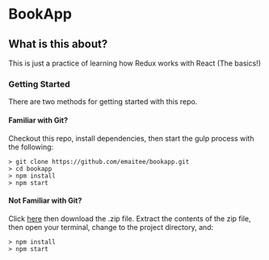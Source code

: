 # BookApp

## What is this about?
This is just a practice of learning how Redux works with React (The basics!)

### Getting Started

There are two methods for getting started with this repo.

#### Familiar with Git?
Checkout this repo, install dependencies, then start the gulp process with the following:

```
> git clone https://github.com/emaitee/bookapp.git
> cd bookapp
> npm install
> npm start
```

#### Not Familiar with Git?
Click [here](https://github.com/emaitee/bookapp) then download the .zip file.  Extract the contents of the zip file, then open your terminal, change to the project directory, and:

```
> npm install
> npm start
```
